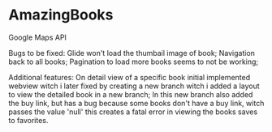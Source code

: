 # AmazingBooks
Google Maps API

Bugs to be fixed:
Glide won't load the thumbail image of book;
Navigation back to all books;
Pagination to load more books seems to not be working;

Additional features:
On detail view of a specific book initial implemented webview witch i later fixed by creating a new branch witch i added a layout to view the detailed book in a new branch;
In this new branch also added the buy link, but has a bug because some books don't have a buy link, witch passes the value 'null' this creates a fatal error in viewing the books saves to favorites.
